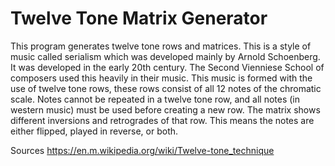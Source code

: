 # Twelve Tone Matrix Generator
This program generates twelve tone rows and matrices. This is a style of music called serialism which was developed mainly by
Arnold Schoenberg. It was developed in the early 20th century. The Second Vienniese School of composers used this heavily in their music. This music is formed with the use of twelve tone rows, these rows consist of all 12 notes of the chromatic scale. Notes cannot be repeated in a twelve tone row, and all notes (in western music) must be used before creating a new row. The matrix shows different inversions and retrogrades of that row. This means the notes are either flipped, played in reverse, or both.



Sources
https://en.m.wikipedia.org/wiki/Twelve-tone_technique
